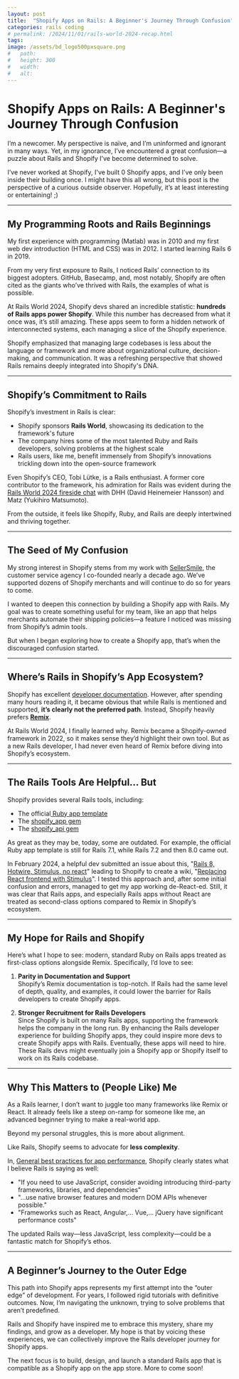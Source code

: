 ```yaml
---
layout: post
title:  "Shopify Apps on Rails: A Beginner's Journey Through Confusion"
categories: rails coding
# permalink: /2024/11/01/rails-world-2024-recap.html
tags:
image: /assets/bd_logo500pxsquare.png
#   path: 
#   height: 300
#   width: 
#   alt: 
---
```

# Shopify Apps on Rails: A Beginner's Journey Through Confusion

I’m a newcomer. My perspective is naïve, and I’m uninformed and ignorant in many ways. Yet, in my ignorance, I’ve encountered a great confusion—a puzzle about Rails and Shopify I’ve become determined to solve. 

I’ve never worked at Shopify, I've built 0 Shopify apps, and I’ve only been inside their building once. I might have this all wrong, but this post is the perspective of a curious outside observer. Hopefully, it’s at least interesting or entertaining! ;)

---

## My Programming Roots and Rails Beginnings

My first experience with programming (Matlab) was in 2010 and my first web dev introduction (HTML and CSS) was in 2012. I started learning Rails 6 in 2019.

From my very first exposure to Rails, I noticed Rails’ connection to its biggest adopters. GitHub, Basecamp, and, most notably, Shopify are often cited as the giants who’ve thrived with Rails, the examples of what is possible.

At Rails World 2024, Shopify devs shared an incredible statistic: **hundreds of Rails apps power Shopify**. While this number has decreased from what it once was, it’s still amazing. These apps seem to form a hidden network of interconnected systems, each managing a slice of the Shopify experience. 

Shopify emphasized that managing large codebases is less about the language or framework and more about organizational culture, decision-making, and communication. It was a refreshing perspective that showed Rails remains deeply integrated into Shopify's DNA.

---

## Shopify’s Commitment to Rails

Shopify’s investment in Rails is clear:

- Shopify sponsors **Rails World**, showcasing its dedication to the framework's future
- The company hires some of the most talented Ruby and Rails developers, solving problems at the highest scale  
- Rails users, like me, benefit immensely from Shopify’s innovations trickling down into the open-source framework

Even Shopify’s CEO, Tobi Lütke, is a Rails enthusiast. A former core contributor to the framework, his admiration for Rails was evident during the [Rails World 2024 fireside chat](https://www.youtube.com/watch?v=zPBbHu-BKpQ) with DHH (David Heinemeier Hansson) and Matz (Yukihiro Matsumoto).

From the outside, it feels like Shopify, Ruby, and Rails are deeply intertwined and thriving together.

---

## The Seed of My Confusion

My strong interest in Shopify stems from my work with [SellerSmile](https://sellersmile.com), the customer service agency I co-founded nearly a decade ago. We’ve supported dozens of Shopify merchants and will continue to do so for years to come.

I wanted to deepen this connection by building a Shopify app with Rails. My goal was to create something useful for my team, like an app that helps merchants automate their shipping policies—a feature I noticed was missing from Shopify’s admin tools.

But when I began exploring how to create a Shopify app, that’s when the discouraged confusion started.

---

## Where’s Rails in Shopify’s App Ecosystem?

Shopify has excellent [developer documentation](https://shopify.dev/docs). However, after spending many hours reading it, it became obvious that while Rails is mentioned and supported, **it’s clearly not the preferred path**. Instead, Shopify heavily prefers **[Remix](https://remix.run/)**.

At Rails World 2024, I finally learned why. Remix became a Shopify-owned framework in 2022, so it makes sense they’d highlight their own tool. But as a new Rails developer, I had never even heard of Remix before diving into Shopify’s ecosystem.

---

## The Rails Tools Are Helpful… But

Shopify provides several Rails tools, including:

- The official[ Ruby app template](https://github.com/Shopify/shopify-app-template-ruby)
- The [shopify_app gem](https://github.com/Shopify/shopify_app)
- The [shopify_api gem](https://github.com/Shopify/shopify-api-ruby)

As great as they may be, today, some are outdated. For example, the official Ruby app template is still for Rails 7.1, while Rails 7.2 and then 8.0 came out. 

In February 2024, a helpful dev submitted an issue about this, "[Rails 8, Hotwire, Stimulus, no react](https://github.com/Shopify/shopify-app-template-ruby/issues/122)" leading to Shopify to create a wiki, "[Replacing React frontend with Stimulus](https://github.com/Shopify/shopify-app-template-ruby/wiki/Replacing-React-frontend-with-Stimulus)". I tested this approach and, after some initial confusion and errors, managed to get my app working de-React-ed. Still, it was clear that Rails apps, and especially Rails apps without React are treated as second-class options compared to Remix in Shopify’s ecosystem.

---

## My Hope for Rails and Shopify

Here’s what I hope to see: modern, standard Ruby on Rails apps treated as first-class options alongside Remix. Specifically, I’d love to see:

1. **Parity in Documentation and Support**  
   Shopify’s Remix documentation is top-notch. If Rails had the same level of depth, quality, and examples, it could lower the barrier for Rails developers to create Shopify apps.

2. **Stronger Recruitment for Rails Developers**  
   Since Shopify is built on many Rails apps, supporting the framework helps the company in the long run. By enhancing the Rails developer experience for building Shopify apps, they could inspire more devs to create Shopify apps with Rails. Eventually, these apps will need to hire. These Rails devs might eventually join a Shopify app or Shopify itself to work on its Rails codebase.

---

## Why This Matters to (People Like) Me

As a Rails learner, I don’t want to juggle too many frameworks like Remix or React. It already feels like a steep on-ramp for someone like me, an advanced beginner trying to make a real-world app.

Beyond my personal struggles, this is more about alignment. 

Like Rails, Shopify seems to advocate for **less complexity**.

In, [General best practices for app performance](https://shopify.dev/docs/apps/build/performance/general-best-practices#reduce-your-dependency-on-external-frameworks-and-libraries), Shopify clearly states what I believe Rails is saying as well:   
- "If you need to use JavaScript, consider avoiding introducing third-party frameworks, libraries, and dependencies"
- "...use native browser features and modern DOM APIs whenever possible."
- "Frameworks such as React, Angular,... Vue,... jQuery have significant performance costs" 

The updated Rails way—less JavaScript, less complexity—could be a fantastic match for Shopify’s ethos.

---

## A Beginner’s Journey to the Outer Edge

This path into Shopify apps represents my first attempt into the “outer edge” of development. For years, I followed rigid tutorials with definitive outcomes. Now, I’m navigating the unknown, trying to solve problems that aren’t predefined. 

Rails and Shopify have inspired me to embrace this mystery, share my findings, and grow as a developer. My hope is that by voicing these experiences, we can collectively improve the Rails developer journey for Shopify apps.

The next focus is to build, design, and launch a standard Rails app that is compatible as a Shopify app on the app store. More to come soon!
